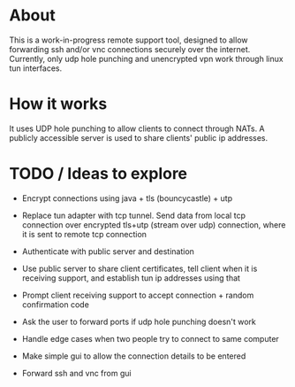 # About

This is a work-in-progress remote support tool, designed to allow forwarding ssh and/or vnc connections securely over the internet. 
Currently, only udp hole punching and unencrypted vpn work through linux tun interfaces.

# How it works

It uses UDP hole punching to allow clients to connect through NATs. A publicly accessible server is used to share clients' public ip addresses.

# TODO / Ideas to explore

- Encrypt connections using java + tls (bouncycastle) + utp
- Replace tun adapter with tcp tunnel. Send data from local tcp connection over encrypted tls+utp (stream over udp) connection, where it is sent to remote tcp connection
- Authenticate with public server and destination
- Use public server to share client certificates, tell client when it is receiving support, and establish tun ip addresses using that
- Prompt client receiving support to accept connection + random confirmation code
- Ask the user to forward ports if udp hole punching doesn't work
- Handle edge cases when two people try to connect to same computer

- Make simple gui to allow the connection details to be entered
- Forward ssh and vnc from gui

